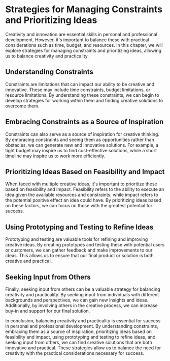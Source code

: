Strategies for Managing Constraints and Prioritizing Ideas
============================================================================================================

Creativity and innovation are essential skills in personal and professional development. However, it's important to balance these with practical considerations such as time, budget, and resources. In this chapter, we will explore strategies for managing constraints and prioritizing ideas, allowing us to balance creativity and practicality.

Understanding Constraints
-------------------------

Constraints are limitations that can impact our ability to be creative and innovative. These may include time constraints, budget limitations, or resource limitations. By understanding these constraints, we can begin to develop strategies for working within them and finding creative solutions to overcome them.

Embracing Constraints as a Source of Inspiration
------------------------------------------------

Constraints can also serve as a source of inspiration for creative thinking. By embracing constraints and seeing them as opportunities rather than obstacles, we can generate new and innovative solutions. For example, a tight budget may inspire us to find cost-effective solutions, while a short timeline may inspire us to work more efficiently.

Prioritizing Ideas Based on Feasibility and Impact
--------------------------------------------------

When faced with multiple creative ideas, it's important to prioritize these based on feasibility and impact. Feasibility refers to the ability to execute an idea given the available resources and constraints, while impact refers to the potential positive effect an idea could have. By prioritizing ideas based on these factors, we can focus on those with the greatest potential for success.

Using Prototyping and Testing to Refine Ideas
---------------------------------------------

Prototyping and testing are valuable tools for refining and improving creative ideas. By creating prototypes and testing these with potential users or customers, we can gather feedback and make improvements to our ideas. This allows us to ensure that our final product or solution is both creative and practical.

Seeking Input from Others
-------------------------

Finally, seeking input from others can be a valuable strategy for balancing creativity and practicality. By seeking input from individuals with different backgrounds and perspectives, we can gain new insights and ideas. Additionally, by involving others in the creative process, we can increase buy-in and support for our final solution.

In conclusion, balancing creativity and practicality is essential for success in personal and professional development. By understanding constraints, embracing them as a source of inspiration, prioritizing ideas based on feasibility and impact, using prototyping and testing to refine ideas, and seeking input from others, we can find creative solutions that are both innovative and practical. These strategies allow us to balance the need for creativity with the practical considerations necessary for success.


